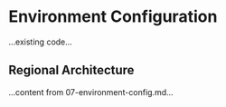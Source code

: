# Environment Configuration
...existing code...
## Regional Architecture
...content from 07-environment-config.md...
